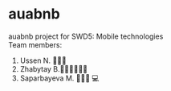 # auabnb
auabnb project for SWD5: Mobile technologies<br>
Team members:
  1. Ussen N. 👨🏻‍💻
  2. Zhabytay B.🙎🏾‍♂️👞👞👞
  3. Saparbayeva M. 👩🏻‍🏫 💻
